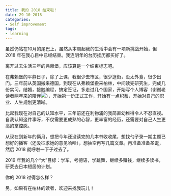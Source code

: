 ```yaml
---
title: 我的 2018 结束啦！
date: 29-10-2018
categories: 
- Self improvement
tags:
- learning 
---
```


虽然仍站在10月的尾巴上，虽然从本周起我的生活中会有一项新挑战开始，但 2018 年在我心目中已经结束。我连明年的台历挂历都买好了。



离开过去生活三年的弗赖堡，应该算是一个结束标志吧。

在弗赖堡的平静日子，除了上课，我很少去市区，很少逛街，没太外食，很少出门。三年前从英国搬来德国，到现在从弗赖堡搬来柏林，中间读完研究生，完成几份实习，结婚，接触编程，搞定签证，多走过几个国家，开始写个人博客（谢谢老读者两年来的陪伴![](https://res.wx.qq.com/mpres/htmledition/images/icon/common/emotion_panel/smiley/smiley_66.png?tp=webp&wxfrom=5&wx_lazy=1&wx_co=1)），开始第一份正式工作，开始有一点积蓄，开始对自己的职业、人生规划更清晰。



比起我现在对自己的认知水平，三年前还在利物浦的我简直幼稚得令人不忍直视。自我认知这件事呀，不仅需要更成熟的心智，更丰富的经历，还需要对自己人生更高的掌控感。



从现在到新年的俩月，想把今年还没读完的几本书收收尾，想找勺子录一期主题已想好的播客（还没征求她的意见哈哈），想抽空再写几篇文章。再准备准备圣诞，然后 2018 就呼啦一下子过去了。



2019 年我的几个“大”目标：学车，考德语，学跳舞，继续多赚钱，继续多读书，研究去日本短居的计划。



你的 2018 过得怎么样？



另，如果有在柏林的读者，欢迎来找我玩儿！
